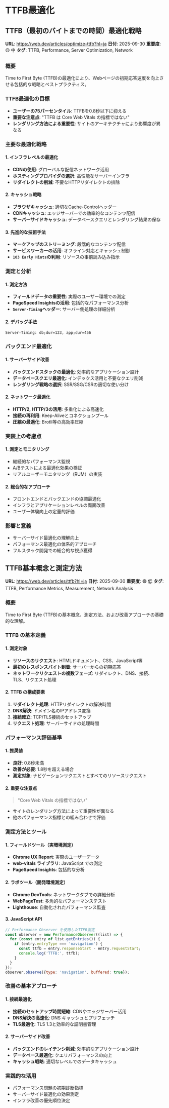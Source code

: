 # TTFB最適化

## TTFB（最初のバイトまでの時間）最適化戦略

**URL**: https://web.dev/articles/optimize-ttfb?hl=ja
**日付**: 2025-09-30
**重要度**: 🟡 中
**タグ**: TTFB, Performance, Server Optimization, Network

### 概要
Time to First Byte (TTFB)の最適化により、Webページの初期応答速度を向上させる包括的な戦略とベストプラクティス。

### TTFB最適化の目標
- **ユーザーの75パーセンタイル**: TTFBを0.8秒以下に抑える
- **重要な注意点**: "TTFB は Core Web Vitals の指標ではない"
- **レンダリング方法による重要性**: サイトのアーキテクチャにより影響度が異なる

### 主要な最適化戦略

#### 1. インフラレベルの最適化
- **CDNの使用**: グローバルな配信ネットワーク活用
- **ホスティングプロバイダの選択**: 高性能なサーバーインフラ
- **リダイレクトの削減**: 不要なHTTPリダイレクトの排除

#### 2. キャッシュ戦略
- **ブラウザキャッシュ**: 適切なCache-Controlヘッダー
- **CDNキャッシュ**: エッジサーバーでの効率的なコンテンツ配信
- **サーバーサイドキャッシュ**: データベースクエリとレンダリング結果の保存

#### 3. 先進的な技術手法
- **マークアップのストリーミング**: 段階的なコンテンツ配信
- **サービスワーカーの活用**: オフライン対応とキャッシュ制御
- **`103 Early Hints`の利用**: リソースの事前読み込み指示

### 測定と分析

#### 1. 測定方法
- **フィールドデータの重要性**: 実際のユーザー環境での測定
- **PageSpeed Insightsの活用**: 包括的なパフォーマンス分析
- **`Server-Timing`ヘッダー**: サーバー側処理の詳細分析

#### 2. デバッグ手法
```http
Server-Timing: db;dur=123, app;dur=456
```

### バックエンド最適化

#### 1. サーバーサイド改善
- **バックエンドスタックの最適化**: 効率的なアプリケーション設計
- **データベースクエリ最適化**: インデックス活用と不要なクエリ削減
- **レンダリング戦略の選択**: SSR/SSG/CSRの適切な使い分け

#### 2. ネットワーク最適化
- **HTTP/2, HTTP/3の活用**: 多重化による高速化
- **接続の再利用**: Keep-Aliveとコネクションプール
- **圧縮の最適化**: Brotli等の高効率圧縮

### 実装上の考慮点

#### 1. 測定とモニタリング
- 継続的なパフォーマンス監視
- A/Bテストによる最適化効果の検証
- リアルユーザーモニタリング（RUM）の実装

#### 2. 総合的なアプローチ
- フロントエンドとバックエンドの協調最適化
- インフラとアプリケーションレベルの両面改善
- ユーザー体験向上の定量的評価

### 影響と意義
- サーバーサイド最適化の理解向上
- パフォーマンス最適化の体系的アプローチ
- フルスタック開発での総合的な視点獲得

## TTFB基本概念と測定方法

**URL**: https://web.dev/articles/ttfb?hl=ja
**日付**: 2025-09-30
**重要度**: 🟢 低
**タグ**: TTFB, Performance Metrics, Measurement, Network Analysis

### 概要
Time to First Byte (TTFB)の基本概念、測定方法、および改善アプローチの基礎的な理解。

### TTFB の基本定義

#### 1. 測定対象
- **リソースのリクエスト**: HTMLドキュメント、CSS、JavaScript等
- **最初のレスポンスバイト到着**: サーバーからの初期応答
- **ネットワークリクエストの複数フェーズ**: リダイレクト、DNS、接続、TLS、リクエスト処理

#### 2. TTFB の構成要素
1. **リダイレクト処理**: HTTPリダイレクトの解決時間
2. **DNS解決**: ドメイン名のIPアドレス変換
3. **接続確立**: TCP/TLS接続のセットアップ
4. **リクエスト処理**: サーバーサイドの処理時間

### パフォーマンス評価基準

#### 1. 推奨値
- **良好**: 0.8秒未満
- **改善が必要**: 1.8秒を超える場合
- **測定対象**: ナビゲーションリクエストとすべてのリソースリクエスト

#### 2. 重要な注意点
> "Core Web Vitals の指標ではない"
- サイトのレンダリング方法によって重要性が異なる
- 他のパフォーマンス指標との組み合わせで評価

### 測定方法とツール

#### 1. フィールドツール（実環境測定）
- **Chrome UX Report**: 実際のユーザーデータ
- **web-vitals ライブラリ**: JavaScript での測定
- **PageSpeed Insights**: 包括的な分析

#### 2. ラボツール（開発環境測定）
- **Chrome DevTools**: ネットワークタブでの詳細分析
- **WebPageTest**: 多角的なパフォーマンステスト
- **Lighthouse**: 自動化されたパフォーマンス監査

#### 3. JavaScript API
```javascript
// Performance Observer を使用したTTFB測定
const observer = new PerformanceObserver((list) => {
  for (const entry of list.getEntries()) {
    if (entry.entryType === 'navigation') {
      const ttfb = entry.responseStart - entry.requestStart;
      console.log('TTFB:', ttfb);
    }
  }
});
observer.observe({type: 'navigation', buffered: true});
```

### 改善の基本アプローチ

#### 1. 接続最適化
- **接続のセットアップ時間短縮**: CDNやエッジサーバー活用
- **DNS解決の高速化**: DNS キャッシュとプリフェッチ
- **TLS最適化**: TLS 1.3と効率的な証明書管理

#### 2. サーバーサイド改善
- **バックエンドのレイテンシ削減**: 効率的なアプリケーション設計
- **データベース最適化**: クエリパフォーマンスの向上
- **キャッシュ戦略**: 適切なレベルでのデータキャッシュ

### 実践的な活用
- パフォーマンス問題の初期診断指標
- サーバーサイド最適化の効果測定
- インフラ改善の優先順位決定